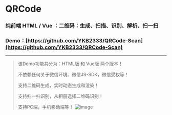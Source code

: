 # QRCode

### 纯前端 HTML / Vue ：二维码：生成、扫描、识别、解析、扫一扫

### Demo：[https://github.com/YKB2333/QRCode-Scan](https://github.com/YKB2333/QRCode-Scan)

---

> 该Demo功能共分为：HTML版 和 Vue版 两个版本！
>
> 不依赖任何关于微信环境、微信JS-SDK，微信受权等！
>
> 支持二维码生成，实时动态生成和渲染！
>
> 支持扫一扫识别，从相册选择二维码识别！
>
> 支持PC端，手机移动端等！
![image](https://user-images.githubusercontent.com/46928117/144007188-a5b0268e-8329-4e7a-98aa-64cebb7e60fb.png)
